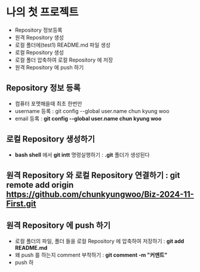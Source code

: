 # 나의 첫 프로젝트
- Repository 정보등록
- 원격 Repository 생성
- 로컬 폴더에(test1) README.md 파일 생성
- 로컬 Repository 생성
- 로컬 폴더 압축하여 로컬 Repository 에 저장
- 원격 Repository 에 push 하기

## Repository 정보 등록
- 컴퓨터 포멧해을때 최초 한번만
- username 등록 : git config --global user.name chun kyung woo
- email 등록 : **git config --global user.name chun kyung woo**
## 로컬 Repository 생성하기
- **bash shell** 에서 **git intt** 명령실행하기 : **.git** 폴더가 생성된다

## 원격 Repository 와 로컬 Repository 연결하기 : git remote add origin https://github.com/chunkyungwoo/Biz-2024-11-First.git

## 원격 Repository 에 push 하기
- 로컬 폴더의 파일, 폴더 들을 로컬 Repository 에 압축하여 저장하기 : **git add README.md**
- 왜 push 를 하는지 comment 부착하기 : **git comment -m "커멘트"**
- push 하